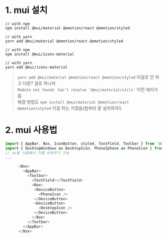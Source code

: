 # 1. mui 설치
```
// with npm
npm install @mui/material @emotion/react @emotion/styled

// with yarn
yarn add @mui/material @emotion/react @emotion/styled
```


```
// with npm
npm install @mui/icons-material

// with yarn
yarn add @mui/icons-material
```

> `yarn add @mui/material @emotion/react @emotion/styled` 이걸로 안 하고 다른? 걸로 하니까    
> `Module not found: Can't resolve '@mui/material/utils'` 이런 에러가 뜸   
> 해결 방법도 `npm install @mui/material @emotion/react @emotion/styled` 이걸 하는 거였음(첨부터 잘 설치하자!)

# 2. mui 사용법
```javascript
import { AppBar, Box, IconButton, styled, TextField, Toolbar } from '@material-ui/core'
import { DesktopWindows as DesktopIcon, PhoneIphone as PhoneIcon } from '@mui/icons-material'
// as를 사용해서 이름 바꿔주기 가능
...

      <Box>
        <AppBar>
          <Toolbar>
            <TextField></TextField>
            <Box>
             <DeviceButton>
               <PhoneIcon />
             </DeviceButton>
             <DeviceButton>
               <DesktopIcon />
             </DeviceButton>
            </Box>
          </Toolbar>
        </AppBar>
      </Box>
```
